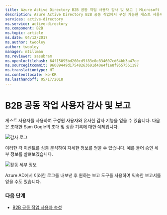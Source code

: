 ```yaml
---
title: Azure Active Directory B2B 공동 작업 사용자 감사 및 보고 | Microsoft Docs
description: Azure Active Directory B2B 공동 작업에서 구성 가능한 게스트 사용자 속성
services: active-directory
ms.service: active-directory
ms.component: B2B
ms.topic: article
ms.date: 04/12/2017
ms.author: twooley
author: twooley
manager: mtillman
ms.reviewer: sasubram
ms.openlocfilehash: 64f15095bd260cd5f83e0e834607cd64bb3a47ee
ms.sourcegitcommit: 96089449d17548263691d40e4f1e8f9557561197
ms.translationtype: HT
ms.contentlocale: ko-KR
ms.lasthandoff: 05/17/2018
---
```

# <a name="auditing-and-reporting-a-b2b-collaboration-user"></a>B2B 공동 작업 사용자 감사 및 보고
게스트 사용자를 사용하여 구성원 사용자와 유사한 감사 기능을 얻을 수 있습니다. 다음은 초대한 Sam Oogle의 초대 및 상환 기록에 대한 예제입니다.

![감사 로그](./media/auditing-and-reporting/audit-log.png)

이러한 각 이벤트를 심층 분석하여 자세한 정보를 얻을 수 있습니다. 예를 들어 승인 세부 정보를 살펴보겠습니다.

![활동 세부 정보](./media/auditing-and-reporting/activity-details.png)

Azure AD에서 이러한 로그를 내보낸 후 원하는 보고 도구를 사용하여 익숙한 보고서를 얻을 수도 있습니다.

### <a name="next-steps"></a>다음 단계

- [B2B 공동 작업 사용자 속성](user-properties.md)


